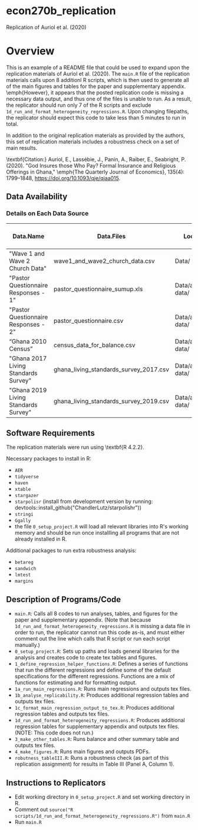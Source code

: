 # econ270b_replication
Replication of Auriol et al. (2020)

# Overview

This is an example of a README file that could be used to expand upon the replication materials of Auriol et al. (2020). The `main.R` file of the replication materials calls upon 8 additionl R scripts, which is then used to generate all of the main figures and tables for the paper and supplementary appendix. \emph{However}, it appears that the posted replication code is missing a necessary data output, and thus one of the files is unable to run. As a result, the replicator should run only 7 of the R scripts and exclude `1d_run_and_format_heterogeneity_regressions.R`. Upon changing filepaths, the replicator should expect this code to take less than 5 minutes to run in total.

In addition to the original replication materials as provided by the authors, this set of replication materials includes a robustness check on a set of main results.

\textbf{Citation:} Auriol, E., Lassébie, J., Panin, A., Raiber, E., Seabright, P. (2020). "God Insures those Who Pay? Formal Insurance and Religious Offerings in Ghana," \emph{The Quarterly Journal of Economics}, 135(4): 1799–1848, <https://doi.org/10.1093/qje/qjaa015>.


## Data Availability 

### Details on Each Data Source

| Data.Name  | Data.Files | Location | Provided | Used in Replication Code | 
| -- | -- | -- | -- | -- | 
| "Wave 1 and Wave 2 Church Data" | wave1_and_wave2_church_data.csv | Data/ | TRUE | TRUE |
| "Pastor Questionnaire Responses - 1" | pastor_questionnaire_sumup.xls | Data/additional data/ | TRUE | FALSE |
| "Pastor Questionnaire Responses - 2" | pastor_questionnaire.csv | Data/additional data/ | TRUE | FALSE |
| “Ghana 2010 Census” | census_data_for_balance.csv | Data/additional data/ | TRUE | TRUE |
| "Ghana 2017 Living Standards Survey" | ghana_living_standards_survey_2017.csv | Data/additional data/ | TRUE | FALSE |
| "Ghana 2019 Living Standards Survey" | ghana_living_standards_survey_2019.csv | Data/additional data/ | TRUE | FALSE |


## Software Requirements

The replication materials were run using \textbf{R 4.2.2}.

Necessary packages to install in R:

- `AER` 
- `tidyverse`
- `haven`
- `xtable`
- `stargazer`
- `starpolisr` (install from development version by running: devtools::install_github("ChandlerLutz/starpolishr"))
- `stringi`
- `Ggally`
- the file `0_setup_project.R` will load all relevant libraries into R's working memory and should be run once installling all programs that are not already installed in R.

Additional packages to run extra robustness analysis: 

- `betareg`
- `sandwich`
- `lmtest`
- `margins`

## Description of Programs/Code

- `main.R`: Calls all 8 codes to run analyses, tables, and figures for the paper and supplementary appendix. (Note that because `1d_run_and_format_heterogeneity_regressions.R` is missing a data file in order to run, the replicator cannot run this code as-is, and must either comment out the line which calls that R script or run each script manually.)
- `0_setup_project.R`: Sets up paths and loads general libraries for the analysis and creates code to create tex tables and figures. 
- `1_define_regression_helper_functions.R`: Defines a series of functions that run the different regressions and define some of the default specifications for the different regressions. Functions are a mix of functions for estimating and for formatting output.
- `1a_run_main_regressions.R`: Runs main regressions and outputs tex files.
- `1b_analyse_replicability.R`: Produces additional regression tables and outputs tex files.
- `1c_format_main_regression_output_to_tex.R`:  Produces additional regression tables and outputs tex files.
- `1d_run_and_format_heterogeneity_regressions.R`: Produces additional regression tables for supplementary appendix and outputs tex files. (NOTE: This code does not run.)
- `3_make_other_tables.R`: Runs balance and other summary table and outputs tex files.
- `4_make_figures.R`: Runs main figures and outputs PDFs.
- `robutness_tableIII.R`: Runs a robustness check (as part of this replication assignment) for results in Table III (Panel A, Column 1).

## Instructions to Replicators

- Edit working directory in `0_setup_project.R` and set working directory in R.
- Comment out `source("R scripts/1d_run_and_format_heterogeneity_regressions.R")` from `main.R`
- Run `main.R`
